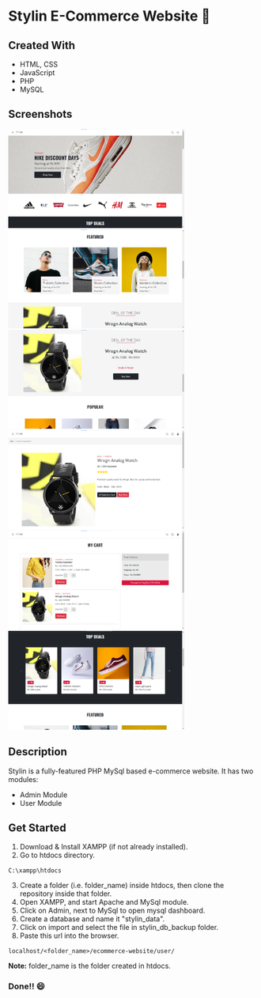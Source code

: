 # Stylin E-Commerce Website 🛒

## Created With 

- HTML, CSS
- JavaScript
- PHP
- MySQL

## Screenshots 
<p>
<img src="project_images/ecom project (1).png" height=200/>
<img src="project_images/ecom project (2).png" height=200/>
<img src="project_images/ecom project (3).png" height=200/>
<img src="project_images/ecom project (6).png" height=200/>
<img src="project_images/ecom project (7).png" height=200/>
<img src="project_images/ecom project (8).png" height=200/>
</p>

## Description

Stylin is a fully-featured PHP MySql based e-commerce website. 
It has two modules:
- Admin Module
- User Module

## Get Started

1. Download & Install XAMPP (if not already installed).
2. Go to htdocs directory.
```
C:\xampp\htdocs
```
3. Create a folder (i.e. folder_name) inside htdocs, then clone the repository inside that folder.
4. Open XAMPP, and start Apache and MySql module.
5. Click on Admin, next to MySql to open mysql dashboard.
6. Create a database and name it "stylin_data".
7. Click on import and select the file in stylin_db_backup folder.
8. Paste this url into the browser.
```
localhost/<folder_name>/ecommerce-website/user/
```
**Note:** folder_name is the folder created in htdocs.
<br>
### Done!! 😄
